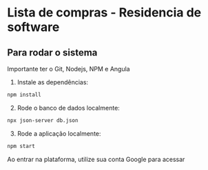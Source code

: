 <h1>Lista de compras - Residencia de software</h1>

<h2>Para rodar o sistema</h2>
<p>Importante ter o Git, Nodejs, NPM e Angula</p>

1. Instale as dependências:

```bash
npm install
```

2. Rode o banco de dados localmente:

```bash
npx json-server db.json 
```

3. Rode a aplicação localmente:

```bash
npm start
```

<p>Ao entrar na plataforma, utilize sua conta Google para acessar</p>
